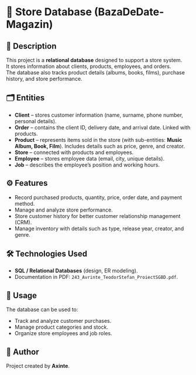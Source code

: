 # 🛒 Store Database (BazaDeDate-Magazin)

## 📖 Description
This project is a **relational database** designed to support a store system.  
It stores information about clients, products, employees, and orders.  
The database also tracks product details (albums, books, films), purchase history, and store performance.

## 🗂️ Entities
- **Client** – stores customer information (name, surname, phone number, personal details).
- **Order** – contains the client ID, delivery date, and arrival date. Linked with products.
- **Product** – represents items sold in the store (with sub-entities: **Music Album, Book, Film**). Includes details such as price, genre, and creator.
- **Store** – connected with products and employees.
- **Employee** – stores employee data (email, city, unique details).
- **Job** – describes the employee’s position and working hours.

## ⚙️ Features
- Record purchased products, quantity, price, order date, and payment method.
- Manage and analyze store performance.
- Store customer history for better customer relationship management (CRM).
- Manage inventory with details such as type, release year, creator, and genre.

## 🛠️ Technologies Used
- **SQL / Relational Databases** (design, ER modeling).
- Documentation in PDF: `243_Avrinte_TeodorStefan_ProiectSGBD.pdf`.

## 🚀 Usage
The database can be used to:
- Track and analyze customer purchases.
- Manage product categories and stock.
- Organize store employees and job roles.

## 👤 Author
Project created by **Axinte**.
